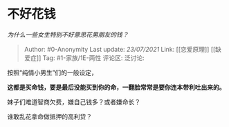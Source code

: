 # 不好花钱
*为什么一些女生特别不好意思花男朋友的钱？*

> Author: #0-Anonymity
> Last update: *23/07/2021*
> Link: [[恋爱原理]] [[缺爱症]]
> Tag: #1-家族/1E-两性
> 评论区:
> 泛讨论:

按照“纯情小男生”们的一般设定，

**这都是买命钱，要是最后没能买到你的命，一翻脸常常是要你连本带利吐出来的。**

妹子们难道智商欠费，嫌自己钱多？或者嫌命长？

谁敢乱花拿命做抵押的高利贷？
